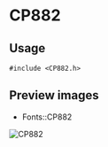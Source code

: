 CP882
==========

Usage
------

    #include <CP882.h>

Preview images
--------------
* Fonts::CP882 

![CP882](https://raw.githubusercontent.com/Cariad/CP882/master/Preview/CP882.png)

